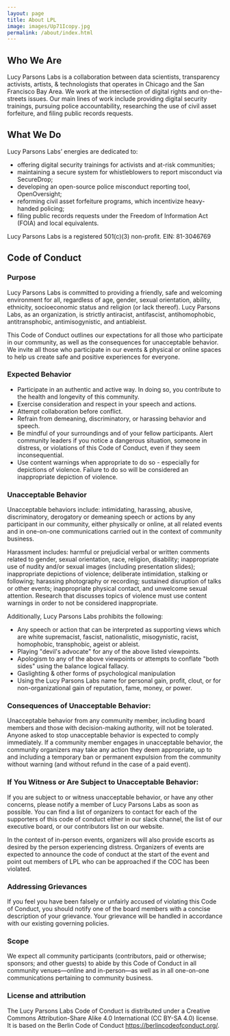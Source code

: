 ```yaml
---
layout: page
title: About LPL
image: images/Up71Icopy.jpg
permalink: /about/index.html
---
```


## Who We Are

Lucy Parsons Labs is a collaboration between data scientists, transparency activists, artists, & technologists that operates in Chicago and the San Francisco Bay Area. We work at the intersection of digital rights and on-the-streets issues. Our main lines of work include providing digital security trainings, pursuing police accountability, researching the use of civil asset forfeiture, and filing public records requests.

## What We Do

Lucy Parsons Labs’ energies are dedicated to:

 + offering digital security trainings for activists and at-risk communities;
 + maintaining a secure system for whistleblowers to report misconduct via SecureDrop;
 + developing an open-source police misconduct reporting tool, OpenOversight;
 + reforming civil asset forfeiture programs, which incentivize heavy-handed policing;
 + filing public records requests under the Freedom of Information Act (FOIA) and local equivalents.

Lucy Parsons Labs is a registered 501(c)(3) non-profit. EIN: 81-3046769


## Code of Conduct
###  Purpose

Lucy Parsons Labs is committed to providing a friendly, safe and welcoming environment for all, regardless of age, gender, sexual orientation, ability, ethnicity, socioeconomic status and religion (or lack thereof). Lucy Parsons Labs, as an organization, is strictly antiracist, antifascist, antihomophobic, antitransphobic, antimisogynistic, and antiableist.

This Code of Conduct outlines our expectations for all those who participate in our community, as well as the consequences for unacceptable behavior.
We invite all those who participate in our events & physical or online spaces to help us create safe and positive experiences for everyone.

### Expected Behavior

   + Participate in an authentic and active way. In doing so, you contribute to the health and longevity of this community.
   + Exercise consideration and respect in your speech and actions.
   + Attempt collaboration before conflict.
   + Refrain from demeaning, discriminatory, or harassing behavior and speech.
   + Be mindful of your surroundings and of your fellow participants. Alert community leaders if you notice a dangerous situation, someone in distress, or violations of this Code of Conduct, even if they seem inconsequential.
   + Use content warnings when appropriate to do so - especially for depictions of violence. Failure to do so will be considered an inappropriate depiction of violence.


### Unacceptable Behavior

Unacceptable behaviors include: intimidating, harassing, abusive, discriminatory, derogatory or demeaning speech or actions by any participant in our community, either physically or online, at all related events and in one-on-one communications carried out in the context of community business. 

Harassment includes: harmful or prejudicial verbal or written comments related to gender, sexual orientation, race, religion, disability; inappropriate use of nudity and/or sexual images (including presentation slides); inappropriate depictions of violence; deliberate intimidation, stalking or following; harassing photography or recording; sustained disruption of talks or other events; inappropriate physical contact, and unwelcome sexual attention.
Research that discusses topics of violence must use content warnings in order to not be considered inappropriate. 

Additionally, Lucy Parsons Labs prohibits the following:

   + Any speech or action that can be interpreted as supporting views which are white supremacist, fascist, nationalistic, misogynistic, racist, homophobic, transphobic, ageist or ableist.
   + Playing "devil's advocate" for any of the above listed viewpoints. 
   + Apologism to any of the above viewpoints or attempts to conflate "both sides" using the balance logical fallacy. 
   + Gaslighting & other forms of psychological manipulation
   + Using the Lucy Parsons Labs name for personal gain, profit, clout, or for non-organizational gain of reputation, fame, money, or power.

### Consequences of Unacceptable Behavior:

Unacceptable behavior from any community member, including board members and those with decision-making authority, will not be tolerated. 
Anyone asked to stop unacceptable behavior is expected to comply immediately.
If a community member engages in unacceptable behavior, the community organizers may take any action they deem appropriate, up to and including a temporary ban or permanent expulsion from the community without warning (and without refund in the case of a paid event).

### If You Witness or Are Subject to Unacceptable Behavior:

If you are subject to or witness unacceptable behavior, or have any other concerns, please notify a member of Lucy Parsons Labs as soon as possible. You can find a list of organizers to contact for each of the supporters of this code of conduct either in our slack channel, the list of our executive board, or our contributors list on our website. 

 In the context of in-person events, organizers will also provide escorts as desired by the person experiencing distress. Organizers of events are expected to announce the code of conduct at the start of the event and point out members of LPL who can be approached if the COC has been violated. 

### Addressing Grievances

If you feel you have been falsely or unfairly accused of violating this Code of Conduct, you should notify one of the board members with a concise description of your grievance. Your grievance will be handled in accordance with our existing governing policies.

### Scope

We expect all community participants (contributors, paid or otherwise; sponsors; and other guests) to abide by this Code of Conduct in all community venues—online and in-person—as well as in all one-on-one communications pertaining to community business.

### License and attribution

The Lucy Parsons Labs Code of Conduct is distributed under a Creative Commons Attribution-Share Alike 4.0 International (CC BY-SA 4.0) license. It is based on the Berlin Code of Conduct https://berlincodeofconduct.org/.

